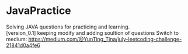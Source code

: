 # JavaPractice
Solving JAVA questions for practicing and learning. <br>
[version_0.1] keeping modify and adding soultion of questions
Switch to medium:
https://medium.com/@YunTing_Tina/july-leetcoding-challenge-21841d0a4fe6
